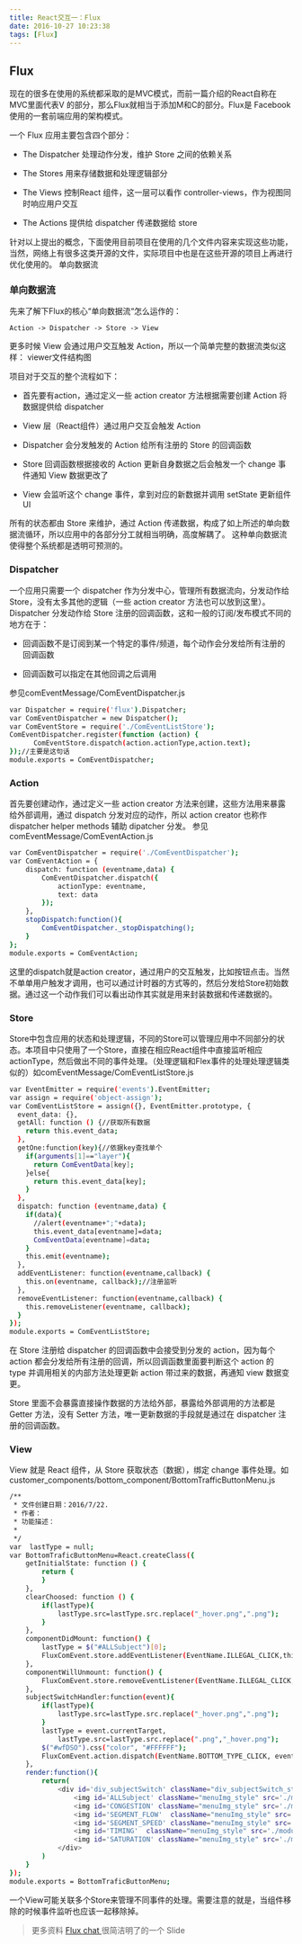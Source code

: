 ```yaml
---
title: React交互一：Flux
date: 2016-10-27 10:23:38
tags: [Flux]
---
```



## Flux

现在的很多在使用的系统都采取的是MVC模式，而前一篇介绍的React自称在MVC里面代表V 的部分，那么Flux就相当于添加M和C的部分。Flux是 Facebook 使用的一套前端应用的架构模式。

一个 Flux 应用主要包含四个部分：


* The Dispatcher
处理动作分发，维护 Store 之间的依赖关系

* The Stores
用来存储数据和处理逻辑部分

* The Views
控制React 组件，这一层可以看作 controller-views，作为视图同时响应用户交互

* The Actions
提供给 dispatcher 传递数据给 store


针对以上提出的概念，下面使用目前项目在使用的几个文件内容来实现这些功能，当然，网络上有很多这类开源的文件，实际项目中也是在这些开源的项目上再进行优化使用的。
单向数据流

### 单向数据流

先来了解下Flux的核心“单向数据流“怎么运作的：

` Action -> Dispatcher -> Store -> View `

更多时候 View 会通过用户交互触发 Action，所以一个简单完整的数据流类似这样：
viewer文件结构图

项目对于交互的整个流程如下：


* 首先要有action，通过定义一些 action creator 方法根据需要创建 Action 将数据提供给 dispatcher

* View 层（React组件）通过用户交互会触发 Action

* Dispatcher 会分发触发的 Action 给所有注册的 Store 的回调函数

* Store 回调函数根据接收的 Action 更新自身数据之后会触发一个 change 事件通知 View 数据更改了

* View 会监听这个 change 事件，拿到对应的新数据并调用 setState 更新组件 UI

所有的状态都由 Store 来维护，通过 Action 传递数据，构成了如上所述的单向数据流循环，所以应用中的各部分分工就相当明确，高度解耦了。
这种单向数据流使得整个系统都是透明可预测的。

### Dispatcher

一个应用只需要一个 dispatcher 作为分发中心，管理所有数据流向，分发动作给 Store，没有太多其他的逻辑（一些 action creator 方法也可以放到这里）。
Dispatcher 分发动作给 Store 注册的回调函数，这和一般的订阅/发布模式不同的地方在于：


* 回调函数不是订阅到某一个特定的事件/频道，每个动作会分发给所有注册的回调函数

* 回调函数可以指定在其他回调之后调用


参见comEventMessage/ComEventDispatcher.js
``` bash
var Dispatcher = require('flux').Dispatcher;
var ComEventDispatcher = new Dispatcher();
var ComEventStore = require('./ComEventListStore');
ComEventDispatcher.register(function (action) {
      ComEventStore.dispatch(action.actionType,action.text);
});//主要是这句话
module.exports = ComEventDispatcher;
```

### Action

首先要创建动作，通过定义一些 action creator 方法来创建，这些方法用来暴露给外部调用，通过 dispatch 分发对应的动作，所以 action creator 也称作 dispatcher helper methods 辅助 dipatcher 分发。 参见comEventMessage/ComEventAction.js

``` bash
var ComEventDispatcher = require('./ComEventDispatcher');
var ComEventAction = {
    dispatch: function (eventname,data) {
        ComEventDispatcher.dispatch({
            actionType: eventname,
            text: data
        });
    },
    stopDispatch:function(){
        ComEventDispatcher._stopDispatching();
    }
};
module.exports = ComEventAction;
```

这里的dispatch就是action creator，通过用户的交互触发，比如按钮点击。当然不单单用户触发才调用，也可以通过计时器的方式等的，然后分发给Store初始数据。通过这一个动作我们可以看出动作其实就是用来封装数据和传递数据的。

### Store

Store中包含应用的状态和处理逻辑，不同的Store可以管理应用中不同部分的状态。本项目中只使用了一个Store，直接在相应React组件中直接监听相应actionType，然后做出不同的事件处理。（处理逻辑和Flex事件的处理处理逻辑类似的）如comEventMessage/ComEventListStore.js

``` bash
var EventEmitter = require('events').EventEmitter;
var assign = require('object-assign');
var ComEventListStore = assign({}, EventEmitter.prototype, {
  event_data: {},
  getAll: function () {//获取所有数据
    return this.event_data;
  },
  getOne:function(key){//依据key查找单个
    if(arguments[1]=="layer"){
      return ComEventData[key];
    }else{
      return this.event_data[key];
    }
  },
  dispatch: function (eventname,data) {
    if(data){
      //alert(eventname+";"+data);
      this.event_data[eventname]=data;
      ComEventData[eventname]=data;
    }
    this.emit(eventname);
  },
  addEventListener: function(eventname,callback) {
    this.on(eventname, callback);//注册监听
  },
  removeEventListener: function(eventname,callback) {
    this.removeListener(eventname, callback);
  }
});
module.exports = ComEventListStore;
```

在 Store 注册给 dispatcher 的回调函数中会接受到分发的 action，因为每个 action 都会分发给所有注册的回调，所以回调函数里面要判断这个 action 的 type 并调用相关的内部方法处理更新 action 带过来的数据，再通知 view 数据变更。

Store 里面不会暴露直接操作数据的方法给外部，暴露给外部调用的方法都是 Getter 方法，没有 Setter 方法，唯一更新数据的手段就是通过在 dispatcher 注册的回调函数。

### View

View 就是 React 组件，从 Store 获取状态（数据），绑定 change 事件处理。如 customer_components/bottom_component/BottomTrafficButtonMenu.js

``` bash
/**
 * 文件创建日期：2016/7/22.
 * 作者：
 * 功能描述：
 *
 */
var  lastType = null;
var BottomTraficButtonMenu=React.createClass({
    getInitialState: function () {
        return {
        }
    },
    clearChoosed: function () {
        if(lastType){
            lastType.src=lastType.src.replace("_hover.png",".png");
        }
    },
    componentDidMount: function() {
        lastType = $("#ALLSubject")[0];
        FluxComEvent.store.addEventListener(EventName.ILLEGAL_CLICK,this.clearChoosed);
    },
    componentWillUnmount: function() {
        FluxComEvent.store.removeEventListener(EventName.ILLEGAL_CLICK,this.clearChoosed);
    },
    subjectSwitchHandler:function(event){
        if(lastType){
            lastType.src=lastType.src.replace("_hover.png",".png");
        }
        lastType = event.currentTarget,
            lastType.src=lastType.src.replace(".png","_hover.png");
        $("#wfDSO").css("color", "#FFFFFF");
        FluxComEvent.action.dispatch(EventName.BOTTOM_TYPE_CLICK, event.target.id);
    },
    render:function(){
        return(
            <div id='div_subjectSwitch' className="div_subjectSwitch_style">
                <img id='ALLSubject' className="menuImg_style" src='./modules/dsp/gisapi/assets/brn_1_hover.png' title='整体指标'  onClick={this.subjectSwitchHandler}/>
                <img id='CONGESTION' className="menuImg_style" src='./modules/dsp/gisapi/assets/brn_2.png' title='拥堵专题'  onClick={this.subjectSwitchHandler} />
                <img id='SEGMENT_FLOW'  className="menuImg_style" src='./modules/dsp/gisapi/assets/brn_4.png' title='流量专题'  onClick={this.subjectSwitchHandler }/>
                <img id='SEGMENT_SPEED' className="menuImg_style" src='./modules/dsp/gisapi/assets/brn_3.png' title='速度专题'  onClick={this.subjectSwitchHandler} />
                <img id='TIMING'  className="menuImg_style" src='./modules/dsp/gisapi/assets/brn_6.png' title="时间" onClick={this.subjectSwitchHandler}  />
                <img id='SATURATION' className="menuImg_style" src='./modules/dsp/gisapi/assets/brn_5.png' title='饱和度专题'  onClick={this.subjectSwitchHandler} />
            </div>
        )
    }
});
module.exports = BottomTraficButtonMenu;
```

一个View可能关联多个Store来管理不同事件的处理。需要注意的就是，当组件移除的时候事件监听也应该一起移除掉。


> 更多资料
[Flux chat ](https://speakerdeck.com/fisherwebdev/fluxchat)很简洁明了的一个 Slide

